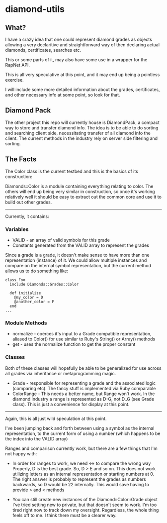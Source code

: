 diamond-utils
=============

## What?

I have a crazy idea that one could represent diamond grades as objects allowing a very declaritive and straightforward way of then declaring actual diamonds, certificates, searches etc.

This or some parts of it, may also have some use in a wrapper for the RapNet API.

This is all very speculative at this point, and it may end up being a pointless exercise.

I will include some more detailed information about the grades, certificates, and other necessary info at some point, so look for that.

## Diamond Pack

The other project this repo will currently house is DiamondPack, a compact way to store and transfer diamond info. The idea is to be able to do sorting and searching client side, necessitating transfer of all diamond info the client. The current methods in the industry rely on server side filtering and sorting.

## The Facts

The Color class is the current testbed and this is the basics of its construction:

Diamonds::Color is a module containing everything relating to color. The others will end up being very similar in construction, so once it's working relatively well it should be easy to extract out the common core and use it to build out other grades.

***

Currently, it contains:

### Variables

* VALID - an array of valid symbols for this grade
* Constants generated from the VALID array to represent the grades

Since a grade is a grade, it doesn't make sense to have more than one representation (instance) of it. We could allow multiple instances and compare on the internal symbol representation, but the current method allows us to do something like:

    class Foo
      include Diamonds::Grades::Color

      def initialize
        @my_color = D
        @another_color = F
      end
    ...

### Module Methods

* normalize - coerces it's input to a Grade compatible representation, aliased to Color() for use similar to Ruby's String() or Array() methods
* get - uses the normalize function to get the proper constant

### Classes

Both of these classes will hopefully be able to be generalized for use across all grades via inheritance or metaprogramming magic.

* Grade - responsible for representing a grade and the associated logic (comparing etc). The fancy stuff is implemented via Ruby comparable
* ColorRange - This needs a better name, but Range won't work. In the diamond industry a range is represented as D-G, not D..G (see Grade class). This is just a convenience for display at this point.

***

Again, this is all just wild speculation at this point.

I've been jumping back and forth between using a symbol as the internal representation, to the current form of using a number (which happens to be the index into the VALID array)

Ranges and comparison currently work, but there are a few things that I'm not happy with:

* In order for ranges to work, we need <=> to compare the wrong way
Properly, D is the best grade. So, D > E and so on. This does not work utilizing letters as an internal representation or starting numbers at 0. The right answer is probably to represent the grades as numbers backwards, so D would be 22 internally. This would save having to provide > and < methods

* You can still create new instances of the Diamond::Color::Grade object
I've tried setting new to private, but that doesn't seem to work. I'm too tired right now to track down my oversight. Regardless, the whole thing feels off to me. I think there must be a clearer way.
